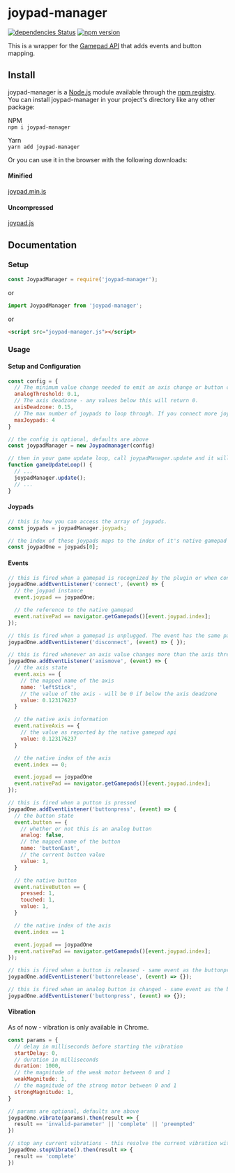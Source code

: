 # joypad-manager

[![dependencies Status](https://flat.badgen.net/david/dep/nvitaterna/joypad-manager)](https://david-dm.org/nvitaterna/joypad-manager)
[![npm version](https://flat.badgen.net/npm/v/joypad-manager)](https://www.npmjs.com/package/joypad-manager)

This is a wrapper for the [Gamepad API](https://developer.mozilla.org/en-US/docs/Web/API/Gamepad_API) that adds events and button mapping.

## Install

joypad-manager is a [Node.js](https://nodejs.org/en/) module available through the [npm registry](https://www.npmjs.com/). You can install joypad-manager in your project's directory like any other package:

NPM  
`npm i joypad-manager`

Yarn  
`yarn add joypad-manager`

Or you can use it in the browser with the following downloads:

#### Minified
[joypad.min.js](https://cdn.jsdelivr.net/npm/joypad-manager/dist/joypad-manager.min.js)

#### Uncompressed
[joypad.js](https://cdn.jsdelivr.net/npm/joypad-manager/dist/joypad-manager.js)


## Documentation

### Setup
```js
const JoypadManager = require('joypad-manager');
```
or
```js
import JoypadManager from 'joypad-manager';
```
or
```html
<script src="joypad-manager.js"></script>
```

### Usage

#### Setup and Configuration

```js
const config = {
  // The minimum value change needed to emit an axis change or button change event.
  analogThreshold: 0.1,
  // The axis deadzone - any values below this will return 0.
  axisDeadzone: 0.15,
  // The max number of joypads to loop through. If you connect more joypads than this number, they will not be processed by this plugin.
  maxJoypads: 4
}

// the config is optional, defaults are above
const joypadManager = new Joypadmanager(config)

// then in your game update loop, call joypadManager.update and it will begin polling for events every game update
function gameUpdateLoop() {
  // ...
  joypadManager.update();
  // ...
}
```

#### Joypads

```js
// this is how you can access the array of joypads.
const joypads = joypadManager.joypads;

// the index of these joypads maps to the index of it's native gamepad
const joypadOne = joypads[0];
```
#### Events
```js
// this is fired when a gamepad is recognized by the plugin or when controller is plugged in after being unplugged.
joypadOne.addEventListener('connect', (event) => {
  // the joypad instance
  event.joypad == joypadOne;

  // the reference to the native gamepad
  event.nativePad == navigator.getGamepads()[event.joypad.index];
});

// this is fired when a gamepad is unplugged. The event has the same parameters as the connect event.
joypadOne.addEventListener('disconnect', (event) => { });

// this is fired whenever an axis value changes more than the axis threshold
joypadOne.addEventListener('axismove', (event) => {
  // the axis state
  event.axis == {
    // the mapped name of the axis
    name: 'leftStick',
    // the value of the axis - will be 0 if below the axis deadzone
    value: 0.123176237
  }

  // the native axis information
  event.nativeAxis == {
    // the value as reported by the native gamepad api
    value: 0.123176237
  }

  // the native index of the axis
  event.index == 0;

  event.joypad == joypadOne
  event.nativePad == navigator.getGamepads()[event.joypad.index];
});

// this is fired when a putton is pressed
joypadOne.addEventListener('buttonpress', (event) => {
  // the button state
  event.button == {
    // whether or not this is an analog button
    analog: false,
    // the mapped name of the button
    name: 'buttonEast',
    // the current button value
    value: 1,
  }

  // the native button
  event.nativeButton == {
    pressed: 1,
    touched: 1,
    value: 1,
  }

  // the native index of the axis
  event.index == 1

  event.joypad == joypadOne
  event.nativePad == navigator.getGamepads()[event.joypad.index];
});

// this is fired when a button is released - same event as the buttonpress event
joypadOne.addEventListener('buttonrelease', (event) => {});

// this is fired when an analog button is changed - same event as the buttonpress event
joypadOne.addEventListener('buttonpress', (event) => {});
```

#### Vibration
As of now - vibration is only available in Chrome.
```js
const params = {
  // delay in milliseconds before starting the vibration
  startDelay: 0,
  // duration in milliseconds
  duration: 1000,
  // the magnitude of the weak motor between 0 and 1
  weakMagnitude: 1,
  // the magnitude of the strong motor between 0 and 1
  strongMagnitude: 1,
}

// params are optional, defaults are above
joypadOne.vibrate(params).then(result => {
  result == 'invalid-parameter' || 'complete' || 'preempted'
})

// stop any current vibrations - this resolve the current vibration with 'preempted'
joypadOne.stopVibrate().then(result => {
  result == 'complete'
})
```

